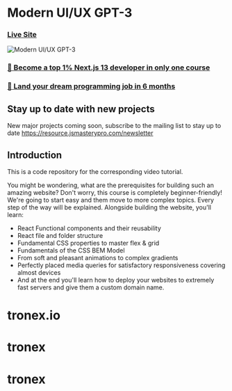 # Modern UI/UX GPT-3

### [Live Site](https://gpt3-jsm.com/)

![Modern UI/UX GPT-3](https://i.ibb.co/TR5LW9z/image.png)

### [🌟 Become a top 1% Next.js 13 developer in only one course](https://jsmastery.pro/next13)

### [🚀 Land your dream programming job in 6 months](https://jsmastery.pro/masterclass)

## Stay up to date with new projects

New major projects coming soon, subscribe to the mailing list to stay up to date https://resource.jsmasterypro.com/newsletter

## Introduction

This is a code repository for the corresponding video tutorial.

You might be wondering, what are the prerequisites for building such an amazing website? Don't worry, this course is completely beginner-friendly! We're going to start easy and them move to more complex topics. Every step of the way will be explained. Alongside building the website, you'll learn:

-   React Functional components and their reusability
-   React file and folder structure
-   Fundamental CSS properties to master flex & grid
-   Fundamentals of the CSS BEM Model
-   From soft and pleasant animations to complex gradients
-   Perfectly placed media queries for satisfactory responsiveness covering almost devices
-   And at the end you'll learn how to deploy your websites to extremely fast servers and give them a custom domain name.
# tronex.io
# tronex
# tronex
